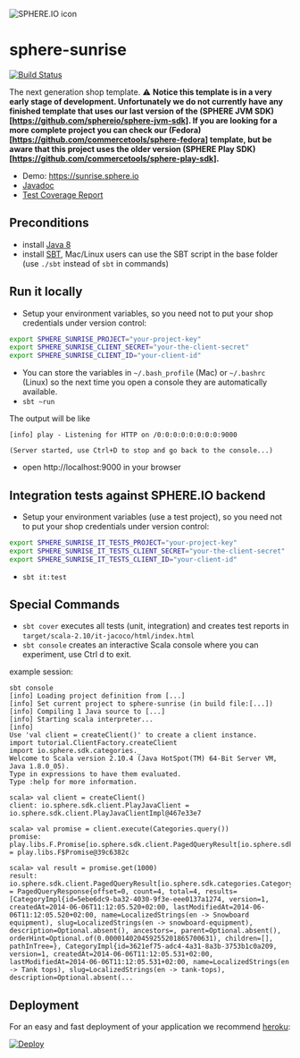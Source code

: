 ![SPHERE.IO icon](https://admin.sphere.io/assets/images/sphere_logo_rgb_long.png)

sphere-sunrise
==============

[![Build Status](https://travis-ci.org/sphereio/sphere-sunrise.png?branch=master)](https://travis-ci.org/sphereio/sphere-sunrise)

The next generation shop template.
:warning: **Notice this template is in a very early stage of development. Unfortunately we do not currently have any finished template that uses our last version of the (SPHERE JVM SDK)[https://github.com/sphereio/sphere-jvm-sdk]. If you are looking for a more complete project you can check our (Fedora)[https://github.com/commercetools/sphere-fedora] template, but be aware that this project uses the older version (SPHERE Play SDK)[https://github.com/commercetools/sphere-play-sdk].**

* Demo: https://sunrise.sphere.io
* [Javadoc](https://sphereio.github.io/sphere-sunrise/javadoc/index.html)
* [Test Coverage Report](https://sphereio.github.io/sphere-sunrise/coverage/index.html)

## Preconditions

* install [Java 8](http://www.oracle.com/technetwork/java/javase/downloads/jdk8-downloads-2133151.html)
* install [SBT](http://www.scala-sbt.org/release/tutorial/Setup.html), Mac/Linux users can use the SBT script in the base folder (use `./sbt` instead of `sbt` in commands)

## Run it locally

* Setup your environment variables, so you need not to put your shop credentials under version control:

```bash
export SPHERE_SUNRISE_PROJECT="your-project-key"
export SPHERE_SUNRISE_CLIENT_SECRET="your-the-client-secret"
export SPHERE_SUNRISE_CLIENT_ID="your-client-id"
```

* You can store the variables in `~/.bash_profile` (Mac) or `~/.bashrc` (Linux) so the next time you open a console they are automatically available.
* `sbt ~run`

The output will be like

```
[info] play - Listening for HTTP on /0:0:0:0:0:0:0:0:9000

(Server started, use Ctrl+D to stop and go back to the console...)
```

* open http://localhost:9000 in your browser

## Integration tests against SPHERE.IO backend

* Setup your environment variables (use a test project), so you need not to put your shop credentials under version control:

```bash
export SPHERE_SUNRISE_IT_TESTS_PROJECT="your-project-key"
export SPHERE_SUNRISE_IT_TESTS_CLIENT_SECRET="your-the-client-secret"
export SPHERE_SUNRISE_IT_TESTS_CLIENT_ID="your-client-id"
```
* `sbt it:test`


## Special Commands

* `sbt cover` executes all tests (unit, integration) and creates test reports in `target/scala-2.10/it-jacoco/html/index.html`
* `sbt console` creates an interactive Scala console where you can experiment, use Ctrl d to exit.

example session:

```
sbt console
[info] Loading project definition from [...]
[info] Set current project to sphere-sunrise (in build file:[...])
[info] Compiling 1 Java source to [...]
[info] Starting scala interpreter...
[info]
Use 'val client = createClient()' to create a client instance.
import tutorial.ClientFactory.createClient
import io.sphere.sdk.categories._
Welcome to Scala version 2.10.4 (Java HotSpot(TM) 64-Bit Server VM, Java 1.8.0_05).
Type in expressions to have them evaluated.
Type :help for more information.

scala> val client = createClient()
client: io.sphere.sdk.client.PlayJavaClient = io.sphere.sdk.client.PlayJavaClientImpl@467e33e7

scala> val promise = client.execute(Categories.query())
promise: play.libs.F.Promise[io.sphere.sdk.client.PagedQueryResult[io.sphere.sdk.categories.Category]] = play.libs.F$Promise@39c6382c

scala> val result = promise.get(1000)
result: io.sphere.sdk.client.PagedQueryResult[io.sphere.sdk.categories.Category] = PagedQueryResponse{offset=0, count=4, total=4, results=[CategoryImpl{id=5ebe6dc9-ba32-4030-9f3e-eee0137a1274, version=1, createdAt=2014-06-06T11:12:05.520+02:00, lastModifiedAt=2014-06-06T11:12:05.520+02:00, name=LocalizedStrings(en -> Snowboard equipment), slug=LocalizedStrings(en -> snowboard-equipment), description=Optional.absent(), ancestors=, parent=Optional.absent(), orderHint=Optional.of(0.000014020459255201865700631), children=[], pathInTree=}, CategoryImpl{id=3621ef75-adc4-4a31-8a3b-3753b1c0a209, version=1, createdAt=2014-06-06T11:12:05.531+02:00, lastModifiedAt=2014-06-06T11:12:05.531+02:00, name=LocalizedStrings(en -> Tank tops), slug=LocalizedStrings(en -> tank-tops), description=Optional.absent(...
```

## Deployment

For an easy and fast deployment of your application we recommend [heroku](https://www.heroku.com):

<a href="https://heroku.com/deploy?template=https://github.com/sphereio/sphere-sunrise"><img src="https://www.herokucdn.com/deploy/button.png" alt="Deploy"></a>
